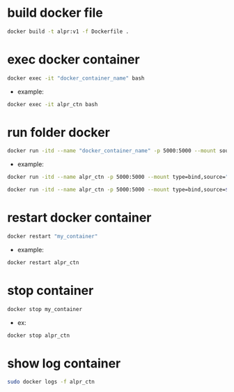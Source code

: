 # build docker file
```bash
docker build -t alpr:v1 -f Dockerfile .
```
# exec docker container 
```bash
docker exec -it "docker_container_name" bash
```
- example: 
```bash
docker exec -it alpr_ctn bash
```

# run folder docker 
```bash
docker run -itd --name "docker_container_name" -p 5000:5000 --mount source=ai-checkin,destination=/home/ alpr:v1
```
- example: 
```bash
docker run -itd --name alpr_ctn -p 5000:5000 --mount type=bind,source="$(pwd)",destination=/home alpr:v1

docker run -itd --name alpr_ctn -p 5000:5000 --mount type=bind,source=$PWD,destination=/home alpr:v1
```

# restart docker container
```bash
docker restart "my_container"
```
- example: 
```bash
docker restart alpr_ctn
```

# stop container 
```bash
docker stop my_container
```
- ex: 
```bash
docker stop alpr_ctn
```

# show log container 
```bash
sudo docker logs -f alpr_ctn
```